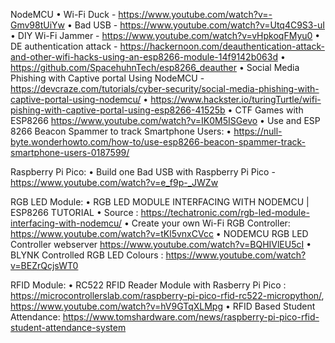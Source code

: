 NodeMCU
•	Wi-Fi Duck - https://www.youtube.com/watch?v=-Gmv98tUiYw
•	Bad USB - https://www.youtube.com/watch?v=Utq4C9S3-uI
•	DIY Wi-Fi Jammer - https://www.youtube.com/watch?v=vHpkoqFMyu0
•	DE authentication attack - https://hackernoon.com/deauthentication-attack-and-other-wifi-hacks-using-an-esp8266-module-14f9142b063d
•	https://github.com/SpacehuhnTech/esp8266_deauther
•	Social Media Phishing with Captive portal Using NodeMCU -https://devcraze.com/tutorials/cyber-security/social-media-phishing-with-captive-portal-using-nodemcu/
•	https://www.hackster.io/turingTurtle/wifi-pishing-with-captive-portal-using-esp8266-41525b
•	CTF Games with ESP8266 https://www.youtube.com/watch?v=IK0M5ISGevo
•	Use and ESP 8266 Beacon Spammer to track Smartphone Users:
•	https://null-byte.wonderhowto.com/how-to/use-esp8266-beacon-spammer-track-smartphone-users-0187599/	

Raspberry Pi Pico: 
•	Build one Bad USB with Raspberry Pi Pico - https://www.youtube.com/watch?v=e_f9p-_JWZw

RGB LED Module:
•	RGB LED MODULE INTERFACING WITH NODEMCU | ESP8266 TUTORIAL 
•	Source : https://techatronic.com/rgb-led-module-interfacing-with-nodemcu/
•	Create your own Wi-Fi RGB Controller: https://www.youtube.com/watch?v=tKl5vnxCVcc
•	NODEMCU RGB LED Controller webserver https://www.youtube.com/watch?v=BQHIVlEU5cI
•	BLYNK Controlled RGB LED Colours : https://www.youtube.com/watch?v=BEZrQcjsWT0

RFID Module:
•	RC522 RFID Reader Module with Rasberry Pi Pico : https://microcontrollerslab.com/raspberry-pi-pico-rfid-rc522-micropython/,  https://www.youtube.com/watch?v=hV9GTqXLMpg
•	RFID Based Student Attendance: https://www.tomshardware.com/news/raspberry-pi-pico-rfid-student-attendance-system
